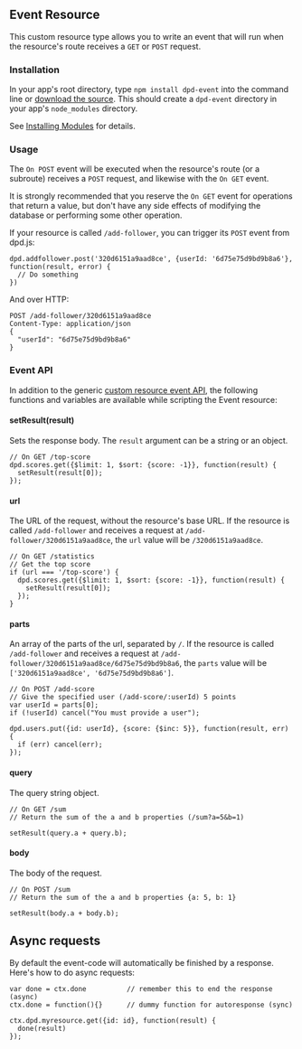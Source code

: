 ## Event Resource

This custom resource type allows you to write an event that will run when the resource's route receives a `GET` or `POST` request.

### Installation

In your app's root directory, type `npm install dpd-event` into the command line or [download the source](https://github.com/deployd/dpd-event). This should create a `dpd-event` directory in your app's `node_modules` directory.

See [Installing Modules](http://docs.deployd.com/docs/using-modules/installing-modules.md) for details.

### Usage

The `On POST` event will be executed when the resource's route (or a subroute) receives a `POST` request, and likewise with the `On GET` event.

It is strongly recommended that you reserve the `On GET` event for operations that return a value, but don't have any side effects of modifying the database or performing some other operation.  

If your resource is called `/add-follower`, you can trigger its `POST` event from dpd.js:

    dpd.addfollower.post('320d6151a9aad8ce', {userId: '6d75e75d9bd9b8a6'}, function(result, error) {
      // Do something
    })

And over HTTP:

    POST /add-follower/320d6151a9aad8ce
    Content-Type: application/json
    {
      "userId": "6d75e75d9bd9b8a6"
    }

### Event API

In addition to the generic [custom resource event API](http://docs.deployd.com/docs/using-modules/reference/event-api.md), the following functions and variables are available while scripting the Event resource:


#### setResult(result)

Sets the response body. The `result` argument can be a string or an object.

    // On GET /top-score
    dpd.scores.get({$limit: 1, $sort: {score: -1}}, function(result) {
      setResult(result[0]);
    });

#### url

The URL of the request, without the resource's base URL. If the resource is called `/add-follower` and receives a request at `/add-follower/320d6151a9aad8ce`, the `url` value will be `/320d6151a9aad8ce`.

    // On GET /statistics
    // Get the top score
    if (url === '/top-score') {
      dpd.scores.get({$limit: 1, $sort: {score: -1}}, function(result) {
        setResult(result[0]);
      });
    }

#### parts

An array of the parts of the url, separated by `/`. If the resource is called `/add-follower` and receives a request at `/add-follower/320d6151a9aad8ce/6d75e75d9bd9b8a6`, the `parts` value will be `['320d6151a9aad8ce', '6d75e75d9bd9b8a6']`.

    // On POST /add-score
    // Give the specified user (/add-score/:userId) 5 points
    var userId = parts[0];
    if (!userId) cancel("You must provide a user");

    dpd.users.put({id: userId}, {score: {$inc: 5}}, function(result, err) {
      if (err) cancel(err);
    });

#### query

The query string object.
  
    // On GET /sum
    // Return the sum of the a and b properties (/sum?a=5&b=1)

    setResult(query.a + query.b);

#### body

The body of the request.

    // On POST /sum
    // Return the sum of the a and b properties {a: 5, b: 1}

    setResult(body.a + body.b);

## Async requests

By default the event-code will automatically be finished by a response.
Here's how to do async requests:


    var done = ctx.done          // remember this to end the response (async)
    ctx.done = function(){}      // dummy function for autoresponse (sync)

    ctx.dpd.myresource.get({id: id}, function(result) {
      done(result)
    }); 
